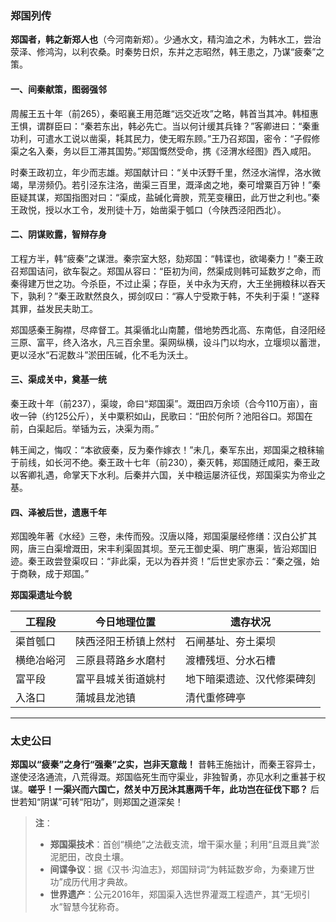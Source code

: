 ### 郑国列传

**郑国者，韩之新郑人也**（今河南新郑）。少通水文，精沟洫之术，为韩水工，尝治荥泽、修鸿沟，以利农桑。时秦势日炽，东并之志昭然，韩王患之，乃谋“疲秦”之策。

#### **一、间秦献策，图弱强邻**

周赧王五十年（前265），秦昭襄王用范雎“远交近攻”之略，韩首当其冲。韩桓惠王惧，谓群臣曰：“秦若东出，韩必先亡。当以何计缓其兵锋？”客卿进曰：“秦重功利，可遣水工说以凿渠，耗其民力，使无暇东顾。”王乃召郑国，密令：“子假修渠之名入秦，务以巨工滞其国势。”郑国慨然受命，携《泾渭水经图》西入咸阳。

时秦王政初立，年少而志雄。郑国献计曰：“关中沃野千里，然泾水湍悍，洛水微竭，旱涝频仍。若引泾东注洛，凿渠三百里，溉泽卤之地，秦可增粟百万钟！”秦臣疑其谋，郑国指图对曰：“渠成，盐碱化膏腴，荒芜变穰田，此万世之利也。”秦王政悦，授以水工令，发刑徒十万，始凿渠于瓠口（今陕西泾阳西北）。

#### **二、阴谋败露，智辩存身**

工程方半，韩“疲秦”之谋泄。秦宗室大怒，劾郑国：“韩谍也，欲竭秦力！”秦王政召郑国诘问，欲车裂之。郑国从容曰：“臣初为间，然渠成则韩可延数岁之命，而秦得建万世之功。今杀臣，不过止渠；存臣，关中永为天府，大王坐拥粮秣以吞天下，孰利？”秦王政默然良久，掷剑叹曰：“寡人宁受欺于韩，不失利于渠！”遂释其罪，益发民夫助工。

郑国感秦王胸襟，尽瘁督工。其渠循北山南麓，借地势西北高、东南低，自泾阳经三原、富平，终入洛水，凡三百余里。渠网纵横，设斗门以均水，立堰坝以蓄泄，更以泾水“石泥数斗”淤田压碱，化不毛为沃土。

#### **三、渠成关中，奠基一统**

秦王政十年（前237），渠竣，命曰“郑国渠”。溉田四万余顷（合今110万亩），亩收一钟（约125公斤），关中粟积如山，民歌曰：“田於何所？池阳谷口。郑国在前，白渠起后。举锸为云，决渠为雨。”

韩王闻之，悔叹：“本欲疲秦，反为秦作嫁衣！”未几，秦军东出，郑国渠之粮秣输于前线，如长河不绝。秦王政十七年（前230），秦灭韩，郑国随迁咸阳，秦王政以客卿礼遇，命掌天下水利。后秦并六国，关中粮运屡济征伐，郑国渠实为帝业之基。

#### **四、泽被后世，遗惠千年**

郑国晚年著《水经》三卷，未传而殁。汉唐以降，郑国渠屡经修缮：汉白公扩其网，唐三白渠增溉田，宋丰利渠固其坝。至元王御史渠、明广惠渠，皆沿郑国旧迹。秦王政尝登渠叹曰：“非此渠，无以为吞并资！”后世史家亦云：“秦之强，始于商鞅，成于郑国。”

**郑国渠遗址今貌**

| **工程段** | **今日地理位置**     | **遗存状况**               |
| ---------- | -------------------- | -------------------------- |
| 渠首瓠口   | 陕西泾阳王桥镇上然村 | 石闸基址、夯土渠坝         |
| 横绝冶峪河 | 三原县蒋路乡水磨村   | 渡槽残垣、分水石槽         |
| 富平段     | 富平县城关街道姚村   | 地下暗渠遗迹、汉代修渠碑刻 |
| 入洛口     | 蒲城县龙池镇         | 清代重修碑亭               |

------

### **太史公曰**

**郑国以“疲秦”之身行“强秦”之实，岂非天意哉！** 昔韩王施拙计，而秦王容异士，遂使泾洛通流，八荒得溉。郑国临死生而守渠业，非独智勇，亦见水利之重甚于权谋。**嗟乎！一渠兴而六国亡，然关中万民沐其惠两千年，此功岂在征伐下耶？** 后世若知“阴谋”可转“阳功”，则郑国之道深矣！

> **注**：
>
> - **郑国渠技术**：首创“横绝”之法截支流，增干渠水量；利用“且溉且粪”淤泥肥田，改良土壤。
> - **间谍争议**：据《汉书·沟洫志》，郑国辩词“为韩延数岁命，为秦建万世功”成历代用才典故。
> - **世界遗产**：公元2016年，郑国渠入选世界灌溉工程遗产，其“无坝引水”智慧今犹称奇。
